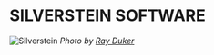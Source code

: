 # SILVERSTEIN SOFTWARE

![Silverstein](https://scontent-ord5-2.cdninstagram.com/v/t51.2885-15/286764518_1103886943897247_3078947809058555086_n.jpg?stp=dst-jpg_e35&_nc_ht=scontent-ord5-2.cdninstagram.com&_nc_cat=111&_nc_ohc=CBeVhe_uxUcAX_3Rb8J&edm=ABmJApABAAAA&ccb=7-5&ig_cache_key=MjkxOTMxOTIwNTMzOTY5OTkzNQ%3D%3D.2-ccb7-5&oh=00_AfDlMLKvK4T5Xef_z7StOwYfPXk8cZvr8_HqswUq6tmbMQ&oe=640FE59B&_nc_sid=6136e7)
_Photo by [Ray Duker](https://www.instagram.com/rayduker/)_
